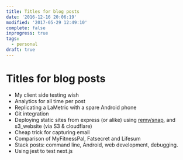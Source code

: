 ```yaml
---
title: Titles for blog posts
date: '2016-12-16 20:06:19'
modified: '2017-05-29 12:49:10'
complete: false
inprogress: true
tags:
  - personal
draft: true
---
```

# Titles for blog posts

- My client side testing wish
- Analytics for all time per post
- Replicating a LaMetric with a spare Android phone
- Git integration
- Deploying static sites from express (or alike) using [remy/snap](https://github.com/remy/snap), and s3_website (via S3 & cloudflare)
- Cheap trick for capturing email
- Comparison of MyFitnessPal, Fatsecret and Lifesum
- Stack posts: command line, Android, web development, debugging.
- Using jest to test next.js
